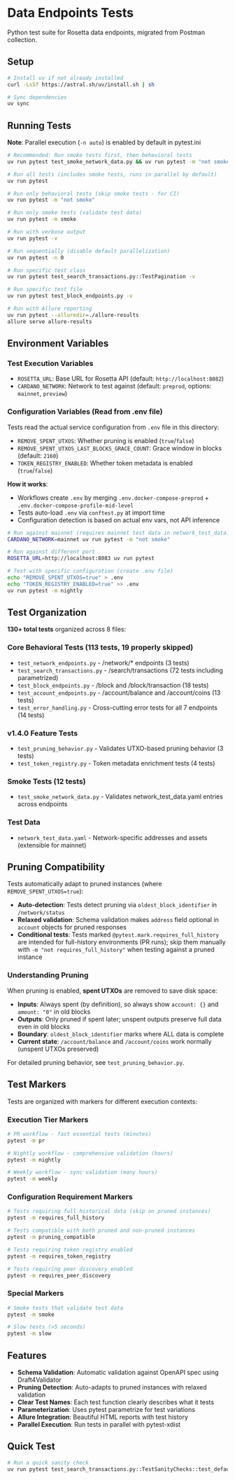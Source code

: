 # Data Endpoints Tests

Python test suite for Rosetta data endpoints, migrated from Postman collection.

## Setup

```bash
# Install uv if not already installed
curl -LsSf https://astral.sh/uv/install.sh | sh

# Sync dependencies
uv sync
```

## Running Tests

**Note**: Parallel execution (`-n auto`) is enabled by default in pytest.ini

```bash
# Recommended: Run smoke tests first, then behavioral tests
uv run pytest test_smoke_network_data.py && uv run pytest -m "not smoke"

# Run all tests (includes smoke tests, runs in parallel by default)
uv run pytest

# Run only behavioral tests (skip smoke tests - for CI)
uv run pytest -m "not smoke"

# Run only smoke tests (validate test data)
uv run pytest -m smoke

# Run with verbose output
uv run pytest -v

# Run sequentially (disable default parallelization)
uv run pytest -n 0

# Run specific test class
uv run pytest test_search_transactions.py::TestPagination -v

# Run specific test file
uv run pytest test_block_endpoints.py -v

# Run with Allure reporting
uv run pytest --alluredir=./allure-results
allure serve allure-results
```

## Environment Variables

### Test Execution Variables
- `ROSETTA_URL`: Base URL for Rosetta API (default: `http://localhost:8082`)
- `CARDANO_NETWORK`: Network to test against (default: `preprod`, options: `mainnet`, `preview`)

### Configuration Variables (Read from .env file)
Tests read the actual service configuration from `.env` file in this directory:
- `REMOVE_SPENT_UTXOS`: Whether pruning is enabled (`true`/`false`)
- `REMOVE_SPENT_UTXOS_LAST_BLOCKS_GRACE_COUNT`: Grace window in blocks (default: `2160`)
- `TOKEN_REGISTRY_ENABLED`: Whether token metadata is enabled (`true`/`false`)

**How it works**:
- Workflows create `.env` by merging `.env.docker-compose-preprod` + `.env.docker-compose-profile-mid-level`
- Tests auto-load `.env` via `conftest.py` at import time
- Configuration detection is based on actual env vars, not API inference

```bash
# Run against mainnet (requires mainnet test data in network_test_data.yaml)
CARDANO_NETWORK=mainnet uv run pytest -m "not smoke"

# Run against different port
ROSETTA_URL=http://localhost:8083 uv run pytest

# Test with specific configuration (create .env file)
echo "REMOVE_SPENT_UTXOS=true" > .env
echo "TOKEN_REGISTRY_ENABLED=true" >> .env
uv run pytest -m nightly
```

## Test Organization

**130+ total tests** organized across 8 files:

### Core Behavioral Tests (113 tests, 19 properly skipped)
- `test_network_endpoints.py` - /network/* endpoints (3 tests)
- `test_search_transactions.py` - /search/transactions (72 tests including parametrized)
- `test_block_endpoints.py` - /block and /block/transaction (18 tests)
- `test_account_endpoints.py` - /account/balance and /account/coins (13 tests)
- `test_error_handling.py` - Cross-cutting error tests for all 7 endpoints (14 tests)

### v1.4.0 Feature Tests
- `test_pruning_behavior.py` - Validates UTXO-based pruning behavior (3 tests)
- `test_token_registry.py` - Token metadata enrichment tests (4 tests)

### Smoke Tests (12 tests)
- `test_smoke_network_data.py` - Validates network_test_data.yaml entries across endpoints

### Test Data
- `network_test_data.yaml` - Network-specific addresses and assets (extensible for mainnet)

## Pruning Compatibility

Tests automatically adapt to pruned instances (where `REMOVE_SPENT_UTXOS=true`):

- **Auto-detection**: Tests detect pruning via `oldest_block_identifier` in `/network/status`
- **Relaxed validation**: Schema validation makes `address` field optional in `account` objects for pruned responses
- **Conditional tests**: Tests marked `@pytest.mark.requires_full_history` are intended for full-history environments (PR runs); skip them manually with `-m "not requires_full_history"` when testing against a pruned instance

### Understanding Pruning

When pruning is enabled, **spent UTXOs** are removed to save disk space:

- **Inputs**: Always spent (by definition), so always show `account: {}` and `amount: "0"` in old blocks
- **Outputs**: Only pruned if spent later; unspent outputs preserve full data even in old blocks
- **Boundary**: `oldest_block_identifier` marks where ALL data is complete
- **Current state**: `/account/balance` and `/account/coins` work normally (unspent UTXOs preserved)

For detailed pruning behavior, see `test_pruning_behavior.py`.

## Test Markers

Tests are organized with markers for different execution contexts:

### Execution Tier Markers
```bash
# PR workflow - fast essential tests (minutes)
pytest -m pr

# Nightly workflow - comprehensive validation (hours)
pytest -m nightly

# Weekly workflow - sync validation (many hours)
pytest -m weekly
```

### Configuration Requirement Markers
```bash
# Tests requiring full historical data (skip on pruned instances)
pytest -m requires_full_history

# Tests compatible with both pruned and non-pruned instances
pytest -m pruning_compatible

# Tests requiring token registry enabled
pytest -m requires_token_registry

# Tests requiring peer discovery enabled
pytest -m requires_peer_discovery
```

### Special Markers
```bash
# Smoke tests that validate test data
pytest -m smoke

# Slow tests (>5 seconds)
pytest -m slow
```

## Features

- **Schema Validation**: Automatic validation against OpenAPI spec using Draft4Validator
- **Pruning Detection**: Auto-adapts to pruned instances with relaxed validation
- **Clear Test Names**: Each test function clearly describes what it tests
- **Parameterization**: Uses pytest parametrize for test variations
- **Allure Integration**: Beautiful HTML reports with test history
- **Parallel Execution**: Run tests in parallel with pytest-xdist

## Quick Test

```bash
# Run a quick sanity check
uv run pytest test_search_transactions.py::TestSanityChecks::test_default_pagination_returns_100_transactions -v
```
